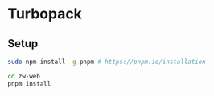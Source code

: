 # Turbopack

## Setup

```bash
sudo npm install -g pnpm # https://pnpm.io/installation
```

```bash
cd zw-web
pnpm install
```
